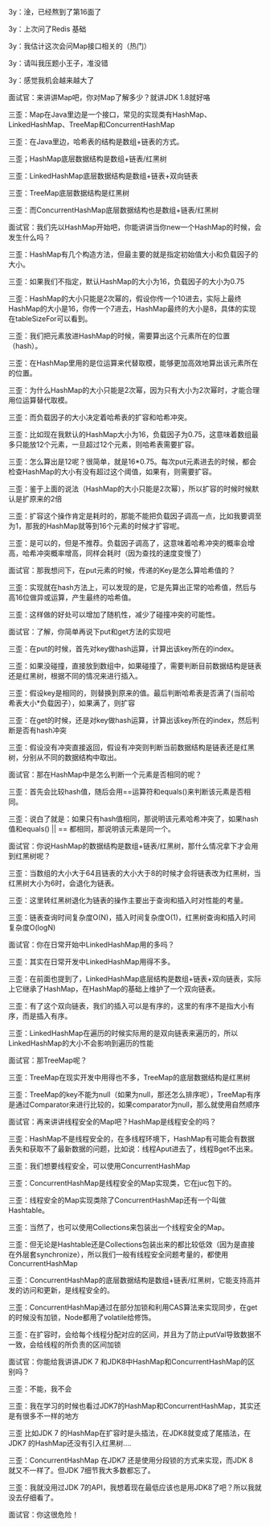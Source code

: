 

3y：淦，已经熬到了第16面了

3y：上次问了Redis 基础

3y：我估计这次会问Map接口相关的（热门）

3y：请叫我压题小王子，准没错

3y：感觉我机会越来越大了





面试官：来讲讲Map吧，你对Map了解多少？就讲JDK 1.8就好咯

三歪：Map在Java里边是一个接口，常见的实现类有HashMap、LinkedHashMap、TreeMap和ConcurrentHashMap



三歪：在Java里边，哈希表的结构是数组+链表的方式。

三歪；HashMap底层数据结构是数组+链表/红黑树

三歪：LinkedHashMap底层数据结构是数组+链表+双向链表

三歪：TreeMap底层数据结构是红黑树

三歪：而ConcurrentHashMap底层数据结构也是数组+链表/红黑树



面试官：我们先以HashMap开始吧，你能讲讲当你new一个HashMap的时候，会发生什么吗？



三歪：HashMap有几个构造方法，但最主要的就是指定初始值大小和负载因子的大小。

三歪：如果我们不指定，默认HashMap的大小为16，负载因子的大小为0.75

三歪：HashMap的大小只能是2次幂的，假设你传一个10进去，实际上最终HashMap的大小是16，你传一个7进去，HashMap最终的大小是8，具体的实现在tableSizeFor可以看到。

三歪：我们把元素放进HashMap的时候，需要算出这个元素所在的位置（hash）。

三歪：在HashMap里用的是位运算来代替取模，能够更加高效地算出该元素所在的位置。

三歪：为什么HashMap的大小只能是2次幂，因为只有大小为2次幂时，才能合理用位运算替代取模。



三歪：而负载因子的大小决定着哈希表的扩容和哈希冲突。

三歪：比如现在我默认的HashMap大小为16，负载因子为0.75，这意味着数组最多只能放12个元素，一旦超过12个元素，则哈希表需要扩容。

三歪：怎么算出是12呢？很简单，就是16*0.75。每次put元素进去的时候，都会检查HashMap的大小有没有超过这个阈值，如果有，则需要扩容。



三歪：鉴于上面的说法（HashMap的大小只能是2次幂），所以扩容的时候时候默认是扩原来的2倍

三歪：扩容这个操作肯定是耗时的，那能不能把负载因子调高一点，比如我要调至为1，那我的HashMap就等到16个元素的时候才扩容呢。

三歪：是可以的，但是不推荐。负载因子调高了，这意味着哈希冲突的概率会增高，哈希冲突概率增高，同样会耗时（因为查找的速度变慢了）



面试官：那我想问下，在put元素的时候，传递的Key是怎么算哈希值的？

三歪：实现就在hash方法上，可以发现的是，它是先算出正常的哈希值，然后与高16位做异或运算，产生最终的哈希值。

三歪：这样做的好处可以增加了随机性，减少了碰撞冲突的可能性。



面试官：了解，你简单再说下put和get方法的实现吧

三歪：在put的时候，首先对key做hash运算，计算出该key所在的index。

三歪：如果没碰撞，直接放到数组中，如果碰撞了，需要判断目前数据结构是链表还是红黑树，根据不同的情况来进行插入。

三歪：假设key是相同的，则替换到原来的值。最后判断哈希表是否满了(当前哈希表大小*负载因子），如果满了，则扩容

三歪：在get的时候，还是对key做hash运算，计算出该key所在的index，然后判断是否有hash冲突

三歪：假设没有冲突直接返回，假设有冲突则判断当前数据结构是链表还是红黑树，分别从不同的数据结构中取出。



面试官：那在HashMap中是怎么判断一个元素是否相同的呢？

三歪：首先会比较hash值，随后会用==运算符和equals()来判断该元素是否相同。

三歪：说白了就是：如果只有hash值相同，那说明该元素哈希冲突了，如果hash值和equals() || == 都相同，那说明该元素是同一个。



面试官：你说HashMap的数据结构是数组+链表/红黑树，那什么情况拿下才会用到红黑树呢？

三歪：当数组的大小大于64且链表的大小大于8的时候才会将链表改为红黑树，当红黑树大小为6时，会退化为链表。

三歪：这里转红黑树退化为链表的操作主要出于查询和插入时对性能的考量。

三歪：链表查询时间复杂度O(N)，插入时间复杂度O(1)，红黑树查询和插入时间复杂度O(logN)





面试官：你在日常开始中LinkedHashMap用的多吗？

三歪：其实在日常开发中LinkedHashMap用得不多。

三歪：在前面也提到了，LinkedHashMap底层结构是数组+链表+双向链表，实际上它继承了HashMap，在HashMap的基础上维护了一个双向链表。

三歪：有了这个双向链表，我们的插入可以是有序的，这里的有序不是指大小有序，而是插入有序。

三歪：LinkedHashMap在遍历的时候实际用的是双向链表来遍历的，所以LinkedHashMap的大小不会影响到遍历的性能



面试官：那TreeMap呢？

三歪：TreeMap在现实开发中用得也不多，TreeMap的底层数据结构是红黑树

三歪：TreeMap的key不能为null（如果为null，那还怎么排序呢），TreeMap有序是通过Comparator来进行比较的，如果comparator为null，那么就使用自然顺序





面试官：再来讲讲线程安全的Map吧？HashMap是线程安全的吗？

三歪：HashMap不是线程安全的，在多线程环境下，HashMap有可能会有数据丢失和获取不了最新数据的问题，比如说：线程Aput进去了，线程Bget不出来。

三歪：我们想要线程安全，可以使用ConcurrentHashMap



三歪：ConcurrentHashMap是线程安全的Map实现类，它在juc包下的。

三歪：线程安全的Map实现类除了ConcurrentHashMap还有一个叫做Hashtable。

三歪：当然了，也可以使用Collections来包装出一个线程安全的Map。

三歪：但无论是Hashtable还是Collections包装出来的都比较低效（因为是直接在外层套synchronize），所以我们一般有线程安全问题考量的，都使用ConcurrentHashMap



三歪：ConcurrentHashMap的底层数据结构是数组+链表/红黑树，它能支持高并发的访问和更新，是线程安全的。

三歪：ConcurrentHashMap通过在部分加锁和利用CAS算法来实现同步，在get的时候没有加锁，Node都用了volatile给修饰。

三歪：在扩容时，会给每个线程分配对应的区间，并且为了防止putVal导致数据不一致，会给线程的所负责的区间加锁



面试官：你能给我讲讲JDK 7 和JDK8中HashMap和ConcurrentHashMap的区别吗？

三歪：不能，我不会



三歪：我在学习的时候也看过JDK7的HashMap和ConcurrentHashMap，其实还是有很多不一样的地方

三歪 比如JDK 7 的HashMap在扩容时是头插法，在JDK8就变成了尾插法，在JDK7 的HashMap还没有引入红黑树....

三歪：ConcurrentHashMap 在JDK7 还是使用分段锁的方式来实现，而JDK 8 就又不一样了。但JDK 7细节我大多数都忘了。



三歪：我就没用过JDK 7的API，我想着现在最低应该也是用JDK8了吧？所以我就没去仔细看了。



面试官：你这很危险！